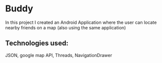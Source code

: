 # Buddy
In this project I created an Android Application where the user can locate nearby friends on a map (also using the same application) 


## Technologies used:
JSON, google map API, Threads, NavigationDrawer

